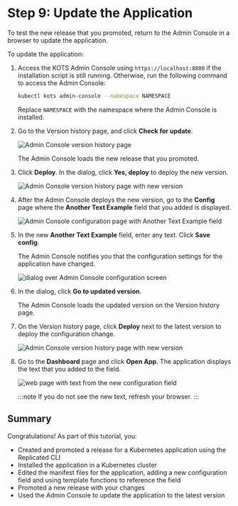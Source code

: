 # Step 9: Update the Application

To test the new release that you promoted, return to the Admin Console in a browser to update the application.

To update the application:

1. Access the KOTS Admin Console using `https://localhost:8800` if the installation script is still running. Otherwise, run the following command to access the Admin Console:

    ```bash
    kubectl kots admin-console --namespace NAMESPACE
    ```

    Replace `NAMESPACE` with the namespace where the Admin Console is installed.

1. Go to the Version history page, and click **Check for update**.

    ![Admin Console version history page](/images/tutorials/tutorial-check-for-update.png)

    The Admin Console loads the new release that you promoted.

1. Click **Deploy**. In the dialog, click **Yes, deploy** to deploy the new version.

    ![Admin Console version history page with new version](/images/tutorials/tutorial-deploy-app.png)

1. After the Admin Console deploys the new version, go to the **Config** page where the **Another Text Example** field that you added is displayed.

    ![Admin Console configuration page with Another Text Example field](/images/tutorials/tutorial-new-config-item.png)

1. In the new **Another Text Example** field, enter any text. Click **Save config**.

   The Admin Console notifies you that the configuration settings for the application have changed.

    ![dialog over Admin Console configuration screen](/images/tutorials/tutorial-go-to-updated-version.png)

1. In the dialog, click **Go to updated version**.

    The Admin Console loads the updated version on the Version history page.

1. On the Version history page, click **Deploy** next to the latest version to deploy the configuration change.

    ![Admin Console version history page with new version](/images/tutorials/tutorial-deploy-config-change.png)

1. Go to the **Dashboard** page and click **Open App**. The application displays the text that you added to the field.

    ![web page with text from the new configuration field](/images/tutorials/tutorial-updated-app.png)

    :::note
    If you do not see the new text, refresh your browser.
    :::

## Summary

Congratulations! As part of this tutorial, you:
* Created and promoted a release for a Kubernetes application using the Replicated CLI
* Installed the application in a Kubernetes cluster
* Edited the manifest files for the application, adding a new configuration field and using template functions to reference the field
* Promoted a new release with your changes
* Used the Admin Console to update the application to the latest version